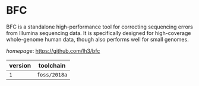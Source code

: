 # BFC

BFC is a standalone high-performance tool for correcting sequencing errors from Illumina sequencing data. It is specifically designed for high-coverage whole-genome human data, though also performs well for small genomes.

*homepage*: <https://github.com/lh3/bfc>

version | toolchain
--------|----------
``1`` | ``foss/2018a``
